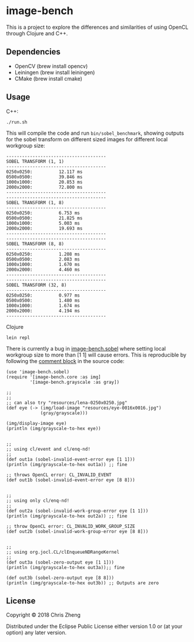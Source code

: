 # image-bench

This is a project to explore the differences and similarities of using OpenCL through Clojure and C++.

## Dependencies

- OpenCV (brew install opencv)
- Leiningen (brew install leiningen)
- CMake (brew install cmake)

## Usage

C++:
  
    ./run.sh
  
This will compile the code and run `bin/sobel_benchmark`, showing outputs for the sobel transform on different sized images for different local workgroup size:

    --------------------------------------
    SOBEL TRANSFORM (1, 1)
    --------------------------------------
    0250x0250:          12.117 ms
    0500x0500:          39.846 ms
    1000x1000:          20.853 ms
    2000x2000:          72.800 ms
    --------------------------------------
    --------------------------------------
    SOBEL TRANSFORM (1, 8)
    --------------------------------------
    0250x0250:          6.753 ms
    0500x0500:          21.825 ms
    1000x1000:          5.003 ms
    2000x2000:          19.693 ms
    --------------------------------------
    --------------------------------------
    SOBEL TRANSFORM (8, 8)
    --------------------------------------
    0250x0250:          1.208 ms
    0500x0500:          2.083 ms
    1000x1000:          1.670 ms
    2000x2000:          4.460 ms
    --------------------------------------
    --------------------------------------
    SOBEL TRANSFORM (32, 8)
    --------------------------------------
    0250x0250:          0.977 ms
    0500x0500:          1.480 ms
    1000x1000:          1.674 ms
    2000x2000:          4.194 ms
    --------------------------------------
    
  
Clojure

    lein repl

There is currently a bug in [image-bench.sobel](https://github.com/zcaudate-me/image-bench) where setting local workgroup size to more than [1 1] will cause errors. This is reproducible by following the [comment block](https://github.com/zcaudate-me/image-bench/blob/master/source/clojure/image_bench/sobel.clj#L196-L237) in the source code:

    (use 'image-bench.sobel)
    (require '[image-bench.core :as img]
             '[image-bench.grayscale :as gray])
    
    ;;
    ;;
    ;; can also try "resources/lena-0250x0250.jpg"
    (def eye (-> (img/load-image "resources/eye-0016x0016.jpg")
                 (gray/grayscale)))
  
    (img/display-image eye)
    (println (img/grayscale-to-hex eye))


    ;;
    ;; using cl/event and cl/enq-nd!
    ;; 
    (def out1a (sobel-invalid-event-error eye [1 1])) 
    (println (img/grayscale-to-hex out1a)) ;; fine

    ;; throws OpenCL error: CL_INVALID_EVENT
    (def out1b (sobel-invalid-event-error eye [8 8]))


    ;;
    ;; using only cl/enq-nd!
    ;;   
    (def out2a (sobel-invalid-work-group-error eye [1 1]))
    (println (img/grayscale-to-hex out2a)) ;; fine

    ;; throw OpenCL error: CL_INVALID_WORK_GROUP_SIZE
    (def out2b (sobel-invalid-work-group-error eye [8 8]))
  

    ;;
    ;; using org.jocl.CL/clEnqueueNDRangeKernel
    ;;   
    (def out3a (sobel-zero-output eye [1 1]))
    (println (img/grayscale-to-hex out3a));; fine

    (def out3b (sobel-zero-output eye [8 8]))
    (println (img/grayscale-to-hex out3b)) ;; Outputs are zero

## License

Copyright © 2018 Chris Zheng

Distributed under the Eclipse Public License either version 1.0 or (at
your option) any later version.
